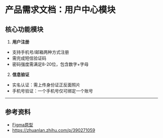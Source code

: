 # **产品需求文档：用户中心模块**
## **核心功能模块**
1. **用户注册**
- 支持手机号/邮箱两种方式注册
- 需完成短信验证码
- 密码强度需满足8-20位，包含数字+字母
2. **信息验证**
- 实名认证：需上传身份证正反面照片
- 手机号验证：一个手机号仅可绑定一个账号
---
## **参考资料**
- [Figma原型](https://www.figma.com/)
- https://zhuanlan.zhihu.com/p/390271059